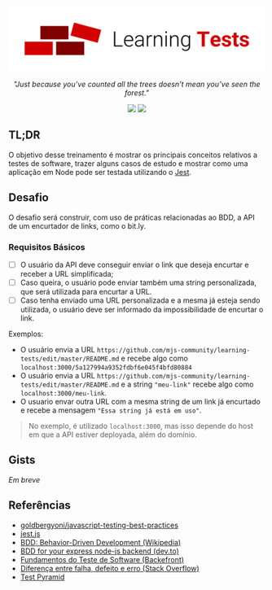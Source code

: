 <p align="center">
  <img
    src="https://raw.githubusercontent.com/mjs-community/learning-tests/master/docs/logo.png"
    alt="learning tests"
    width="600px"
  />
</p>

<em> <p align="center"> "Just because you’ve counted all the trees doesn’t mean you’ve seen the forest." </p> </em>

<p align=center>
  <img src="https://img.shields.io/badge/revisão-1-red" />
  <img src="https://img.shields.io/badge/exemplos-WIP-red" />
</p>

## TL;DR
O objetivo desse treinamento é mostrar os principais conceitos relativos a testes de software, trazer alguns casos de estudo e mostrar como uma aplicação em Node pode ser testada utilizando o [Jest](https://jestjs.io/).

## Desafio
O desafio será construir, com uso de práticas relacionadas ao BDD, a API de um encurtador de links, como o bit.ly.

### Requisitos Básicos
- [ ] O usuário da API deve conseguir enviar o link que deseja encurtar e receber a URL simplificada;
- [ ] Caso queira, o usuário pode enviar também uma string personalizada, que será utilizada para encurtar a URL.
- [ ] Caso tenha enviado uma URL personalizada e a mesma já esteja sendo utilizada, o usuário deve ser informado da impossibilidade de encurtar o link.

Exemplos: 
- O usuário envia a URL `https://github.com/mjs-community/learning-tests/edit/master/README.md` e recebe algo como `localhost:3000/5a127994a9352fdbf6e045f4bfd80884`
- O usuário envia a URL `https://github.com/mjs-community/learning-tests/edit/master/README.md` e a string `"meu-link"` recebe algo como `localhost:3000/meu-link`.
- O usuario envar outra URL com a mesma string de um link já encurtado e recebe a mensagem `"Essa string já está em uso"`.

> No exemplo, é utilizado `localhost:3000`, mas isso depende do host em que a API estiver deployada, além do domínio.

## Gists
<em> Em breve </em>

## Referências
- [goldbergyoni/javascript-testing-best-practices](https://github.com/goldbergyoni/javascript-testing-best-practices/)
- [jest.js](https://jestjs.io/)
- [BDD: Behavior-Driven Development (Wikipedia) ](https://pt.wikipedia.org/wiki/Behavior_Driven_Development)
- [BDD for your express node-js backend (dev.to)](https://dev.to/teodeleanu/automated-tests-bdd-for-your-express-node-js-backend-4b0d)
- [Fundamentos do Teste de Software (Backefront)](https://backefront.com.br/fundamentos-teste-software/)
- [Diferença entre falha, defeito e erro (Stack Overflow)](https://pt.stackoverflow.com/questions/204769/qual-diferen%C3%A7a-entre-falha-defeito-e-erro)
- [Test Pyramid](https://medium.com/@timothy.cochran/test-pyramid-the-key-to-good-automated-test-strategy-9f3d7e3c02d5)

